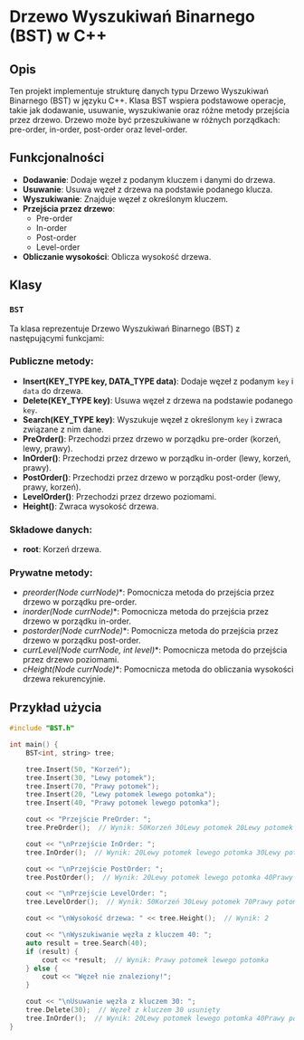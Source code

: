 # Drzewo Wyszukiwań Binarnego (BST) w C++

## Opis
Ten projekt implementuje strukturę danych typu Drzewo Wyszukiwań Binarnego (BST) w języku C++. Klasa BST wspiera podstawowe operacje, takie jak dodawanie, usuwanie, wyszukiwanie oraz różne metody przejścia przez drzewo. Drzewo może być przeszukiwane w różnych porządkach: pre-order, in-order, post-order oraz level-order.

## Funkcjonalności
- **Dodawanie**: Dodaje węzeł z podanym kluczem i danymi do drzewa.
- **Usuwanie**: Usuwa węzeł z drzewa na podstawie podanego klucza.
- **Wyszukiwanie**: Znajduje węzeł z określonym kluczem.
- **Przejścia przez drzewo**:
  - Pre-order
  - In-order
  - Post-order
  - Level-order
- **Obliczanie wysokości**: Oblicza wysokość drzewa.

## Klasy
### `BST`
Ta klasa reprezentuje Drzewo Wyszukiwań Binarnego (BST) z następującymi funkcjami:

### Publiczne metody:
- **Insert(KEY_TYPE key, DATA_TYPE data)**: Dodaje węzeł z podanym `key` i `data` do drzewa.
- **Delete(KEY_TYPE key)**: Usuwa węzeł z drzewa na podstawie podanego `key`.
- **Search(KEY_TYPE key)**: Wyszukuje węzeł z określonym `key` i zwraca związane z nim dane.
- **PreOrder()**: Przechodzi przez drzewo w porządku pre-order (korzeń, lewy, prawy).
- **InOrder()**: Przechodzi przez drzewo w porządku in-order (lewy, korzeń, prawy).
- **PostOrder()**: Przechodzi przez drzewo w porządku post-order (lewy, prawy, korzeń).
- **LevelOrder()**: Przechodzi przez drzewo poziomami.
- **Height()**: Zwraca wysokość drzewa.

### Składowe danych:
- **root**: Korzeń drzewa.

### Prywatne metody:
- **preorder(Node* currNode)**: Pomocnicza metoda do przejścia przez drzewo w porządku pre-order.
- **inorder(Node* currNode)**: Pomocnicza metoda do przejścia przez drzewo w porządku in-order.
- **postorder(Node* currNode)**: Pomocnicza metoda do przejścia przez drzewo w porządku post-order.
- **currLevel(Node* currNode, int level)**: Pomocnicza metoda do przejścia przez drzewo poziomami.
- **cHeight(Node* currNode)**: Pomocnicza metoda do obliczania wysokości drzewa rekurencyjnie.

## Przykład użycia

```cpp
#include "BST.h"

int main() {
    BST<int, string> tree;

    tree.Insert(50, "Korzeń");
    tree.Insert(30, "Lewy potomek");
    tree.Insert(70, "Prawy potomek");
    tree.Insert(20, "Lewy potomek lewego potomka");
    tree.Insert(40, "Prawy potomek lewego potomka");

    cout << "Przejście PreOrder: ";
    tree.PreOrder();  // Wynik: 50Korzeń 30Lewy potomek 20Lewy potomek lewego potomka 40Prawy potomek lewego potomka 70Prawy potomek

    cout << "\nPrzejście InOrder: ";
    tree.InOrder();  // Wynik: 20Lewy potomek lewego potomka 30Lewy potomek 40Prawy potomek lewego potomka 50Korzeń 70Prawy potomek

    cout << "\nPrzejście PostOrder: ";
    tree.PostOrder();  // Wynik: 20Lewy potomek lewego potomka 40Prawy potomek lewego potomka 30Lewy potomek 70Prawy potomek 50Korzeń

    cout << "\nPrzejście LevelOrder: ";
    tree.LevelOrder();  // Wynik: 50Korzeń 30Lewy potomek 70Prawy potomek 20Lewy potomek lewego potomka 40Prawy potomek lewego potomka

    cout << "\nWysokość drzewa: " << tree.Height();  // Wynik: 2

    cout << "\nWyszukiwanie węzła z kluczem 40: ";
    auto result = tree.Search(40);
    if (result) {
        cout << *result;  // Wynik: Prawy potomek lewego potomka
    } else {
        cout << "Węzeł nie znaleziony!";
    }

    cout << "\nUsuwanie węzła z kluczem 30: ";
    tree.Delete(30);  // Węzeł z kluczem 30 usunięty
    tree.InOrder();  // Wynik: 20Lewy potomek lewego potomka 40Prawy potomek lewego potomka 50Korzeń 70Prawy potomek
}
